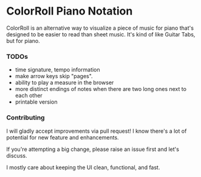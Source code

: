 # ColorRoll Piano Notation

ColorRoll is an alternative way to visualize a piece of music for piano that's designed
to be easier to read than sheet music. It's kind of like Guitar Tabs, but for piano.

### TODOs

- time signature, tempo information
- make arrow keys skip "pages".
- ability to play a measure in the browser
- more distinct endings of notes when there are two long ones next to each other
- printable version

### Contributing

I will gladly accept improvements via pull request! I know there's a lot of potential for
new feature and enhancements.

If you're attempting a big change, please raise an issue first and let's discuss.

I mostly care about keeping the UI clean, functional, and fast.
